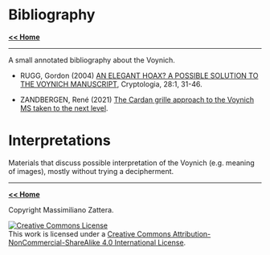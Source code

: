 # Bibliography

[**<< Home**](./index.md)

---


A small annotated bibliography about the Voynich.

* RUGG, Gordon (2004) [AN ELEGANT HOAX? A POSSIBLE SOLUTION TO THE VOYNICH MANUSCRIPT](http://dx.doi.org/10.1080/0161-110491892755), Cryptologia, 28:1, 31-46.

* ZANDBERGEN, René (2021) [The Cardan grille approach to the Voynich MS taken to the next level](https://arxiv.org/abs/2104.12548).

# Interpretations

Materials that discuss possible interpretation of the Voynich (e.g. meaning of images), mostly without trying a decipherment.



	
---

[**<< Home**](./index.md)

Copyright Massimiliano Zattera.

<a rel="license" href="http://creativecommons.org/licenses/by-nc-sa/4.0/"><img alt="Creative Commons License" style="border-width:0" src="https://i.creativecommons.org/l/by-nc-sa/4.0/88x31.png" /></a><br />This work is licensed under a <a rel="license" href="http://creativecommons.org/licenses/by-nc-sa/4.0/">Creative Commons Attribution-NonCommercial-ShareAlike 4.0 International License</a>.
